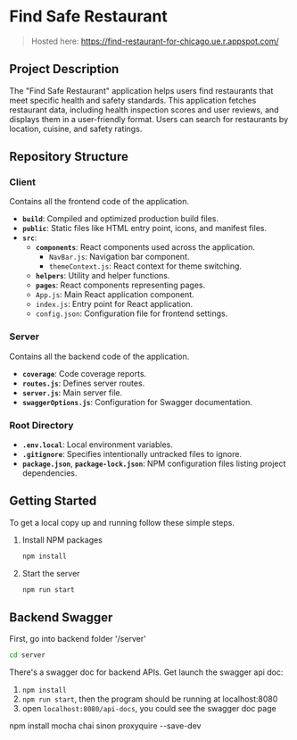 # Find Safe Restaurant

> Hosted here: https://find-restaurant-for-chicago.ue.r.appspot.com/

## Project Description
The "Find Safe Restaurant" application helps users find restaurants that meet specific health and safety standards. This application fetches restaurant data, including health inspection scores and user reviews, and displays them in a user-friendly format. Users can search for restaurants by location, cuisine, and safety ratings.

## Repository Structure

### Client
Contains all the frontend code of the application.

- **`build`**: Compiled and optimized production build files.
- **`public`**: Static files like HTML entry point, icons, and manifest files.
- **`src`**:
  - **`components`**: React components used across the application. 
    - `NavBar.js`: Navigation bar component.
    - `themeContext.js`: React context for theme switching.
  - **`helpers`**: Utility and helper functions.
  - **`pages`**: React components representing pages.
  - `App.js`: Main React application component.
  - `index.js`: Entry point for React application.
  - `config.json`: Configuration file for frontend settings.

### Server
Contains all the backend code of the application.

- **`coverage`**: Code coverage reports.
- **`routes.js`**: Defines server routes.
- **`server.js`**: Main server file.
- **`swaggerOptions.js`**: Configuration for Swagger documentation.

### Root Directory
- **`.env.local`**: Local environment variables.
- **`.gitignore`**: Specifies intentionally untracked files to ignore.
- **`package.json`**, **`package-lock.json`**: NPM configuration files listing project dependencies.

## Getting Started

To get a local copy up and running follow these simple steps.

1. Install NPM packages
   ```bash
   npm install
   ```
2. Start the server
   ```bash
   npm run start
   ```

## Backend Swagger
First, go into backend folder '/server'
```bash
cd server
```

There's a swagger doc for backend APIs. Get launch the swagger api doc:
1. `npm install`
2. `npm run start`, then the program should be running at localhost:8080
3. open `localhost:8080/api-docs`, you could see the swagger doc page

npm install mocha chai sinon proxyquire --save-dev
